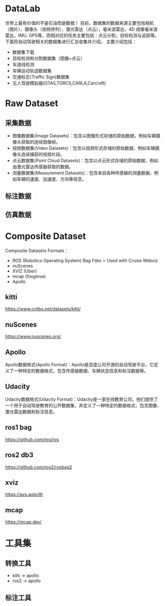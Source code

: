 # DataLab

世界上最有价值的不是石油而是数据！
目前，数据集的数据来源主要包括相机（图片），摄像头（视频序列），激光雷达（点云），毫米波雷达，4D 成像毫米波雷达，IMU, GPS等，而相对应的任务主要包括：点云分割，目标检测与追踪等。下面将自动驾驶相关的数据集进行汇总收集并介绍。
主要介绍包括：
- 数据集下载
- 目标检测和分割数据集（图像+点云）
- 车道线检测
- 车辆运动轨迹数据集
- 交通标志(Traffic Sign)数据集
- 无人驾驶模拟器(GTA5,TORCS,CARLA,Carcraft)


# Raw Dataset
## 采集数据
- 图像数据集(Image Datasets)：包含以图像形式存储的原始数据，例如车辆摄像头获取的连续图像帧。
- 视频数据集(Video Datasets)：包含以视频形式存储的原始数据，例如车辆摄像头连续捕获的视频片段。
- 点云数据集(Point Cloud Datasets)：包含以点云形式存储的原始数据，例如由激光雷达传感器获取的数据。
- 测量数据集(Measurement Datasets)：包含来自各种传感器的测量数据，例如车辆的速度、加速度、方向等信息。

## 标注数据

## 仿真数据

# Composite Dataset
Composite Datasets Formats：
- ROS (Robotics Operating System) Bag Files > Used with Cruise Webviz
- nuScenes
- XVIZ (Uber)
- mcap (foxglove)
- Apollo 

## kitti
https://www.cvlibs.net/datasets/kitti/

## nuScenes 
https://www.nuscenes.org/

## Apollo
Apollo数据格式(Apollo Format)：Apollo是百度公司开源的自动驾驶平台，它定义了一种特定的数据格式，包含传感器数据、车辆状态信息和标注数据等。
## Udacity
Udacity数据格式(Udacity Format)：Udacity是一家在线教育公司，他们提供了一个用于自动驾驶教育的公开数据集，并定义了一种特定的数据格式，包含图像、激光雷达数据和标注信息。

## ros1 bag
https://github.com/ros/ros

## ros2 db3
https://github.com/ros2/rosbag2

## xviz
https://avs.auto/#/

## mcap
https://mcap.dev/

# 工具集
## 转换工具
- kitti -> apollo
- ros2 -> apollo
  
## 标注工具
